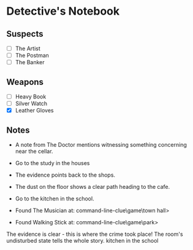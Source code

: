 # Detective's Notebook

## Suspects
- [ ] The Artist
- [ ] The Postman
- [ ] The Banker

## Weapons
- [ ] Heavy Book
- [ ] Silver Watch
- [X] Leather Gloves

## Notes
- A note from The Doctor mentions witnessing something concerning near the cellar.
- Go to the study in the houses
- The evidence points back to the shops.
- The dust on the floor shows a clear path heading to the cafe.
- Go to the kitchen in the school.

- Found The Musician at: command-line-clue\game\town hall>
- Found Walking Stick at: command-line-clue\game\park>

The evidence is clear - this is where the crime took place! The room's undisturbed state tells the whole story.
kitchen in the school